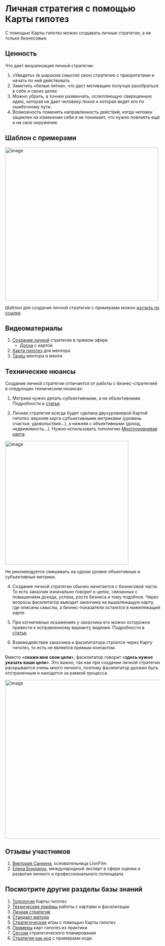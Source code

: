 # Личная стратегия с помощью Карты гипотез

С помощью Карты гипотез можно создавать личные стратегии, а не только бизнесовые. 

## Ценность

Что дает визуализация личной стратегии:
1. «Увидеть» (в широком смысле) свою стратегию с приоритетами и начать по ней действовать
1. Заметить «белые пятна», что даст мотивацию получше разобраться в себе и своих целях
1. Можно убрать, а точнее развенчать, ослепляющую сверхценную идею, которая не дает человеку покоя и которая ведет его по ошибочному пути.
1. Возможность поменять направленность действий, когда человек зациклен на изменении себя и не понимает, что нужно повлиять ещё и на свое окружение.

## Шаблон с примерами
<img width="496" alt="image" src="https://github.com/user-attachments/assets/5929e654-c074-413e-8df0-52cb84151c80" />

Шаблон для создания личной стратегии с примерами можно [изучить по ссылке](https://app.holst.so/share/b/cd179364-7578-4e2f-bda7-bf225c545879?objectId=5a6fa5f6-c655-4d8c-9e9b-19fb2ebd98db).

## Видеоматериалы
1. [Создание личной](https://rutube.ru/video/39bb39ef19f013e7680b39c8ea1ec801/) стратегии в прямом эфире
   * [Доска](https://app.holst.so/share/b/81bdc17f-1ea0-40fd-8adc-da820350d131) с картой  
1. [Карта гипотез](https://blog.byndyu.ru/2024/01/blog-post_7.html) для ментора 
1. [Танец](https://blog.byndyu.ru/2025/03/blog-post.html) ментора и менти

## Технические нюансы

Создание личной стратегии отличается от работы с бизнес-стратегией в следующих техническим нюансах:

1. Метрики нужно делать субъективными, а не объективными. Подробности в [статье](https://vc.ru/life/1339257-lichnaya-strategiya-bez-boli-i-vygoraniya).

2. Личная стратегия всегда будет сделана двухуровневой Картой гипотез: верхняя карта субъективными метриками (уровень счастья, удовольствия...), а нижняя с объективными (доход, недвижимость...). Нужно использовать топологию [Многоуровневая карта](topology.md#manylevels):

<img width="400" alt="image" src="https://github.com/user-attachments/assets/4459a660-ba45-44e3-95af-6497d710345c" />

Не рекомендуется смешивать на одном уровне объективные и субъективные метрики.

4. Создание личной стратегии обычно начитается с бизнесовой части. То есть заказчик изначально говорит о целях, связанных с повышением дохода, успеха, росте бизнеса и тому подобное. Через вопросы фасилитатор выводит заказчика на вышележащую карту, где описаны смыслы, а бизнес-показатели остаются в нижележащей карте.

5. При когнитивных искажениях у заказчика его можно осторожно привести к исправленному варианту видения. Подробности в [статье](https://blog.byndyu.ru/2024/01/blog-post_7.html).

6. Взаимодействие заказчика и фасилитатора строится через Карту гипотез, то есть не является прямым контактом.

Вместо «**скажи мне свои цели**», фасилитатор говорит «**здесь нужно указать ваши цели**». Это важно, так как при создании личной стратегии раскрывается очень много личного, поэтому фасилитатор должен быть отстраненным и находится за рамкой процесса.

<img width="513" alt="image" src="https://github.com/user-attachments/assets/dcc26516-cd71-4b16-96d1-1e825703e11d" />

## Отзывы участников
1. [Виктория Санкина](https://картагипотез.рф/tpost/pxenpl6nh1-viktoriya-sankina-osnovatelnitsa-lionfil), основательница LionFilm
1. [Елена Бондарук](https://картагипотез.рф/tpost/hz3m594fp1-elena-bondaruk-mezhdunarodnii-ekspert-v), международный эксперт в сфере оценки и развития личного и профессионального потенциала

## Посмотрите другие разделы базы знаний
1. [Топологии](topology.md) Карты гипотез
1. [Технические приёмы](techniques.md) работы с картами и фасилитации
1. [Личная стратегия](personalstrategy.md)
1. [Стандарт метода](standard.md)
1. [Стратегические](strategicgames.md) игры с помощью Карты гипотез
1. [Примеры](examples.md) карт гипотез из практики
1. [Сессии](stratsession.md) стратегического планирования
1. [Стратегия как код](strategyascode.md) с примерами кода
